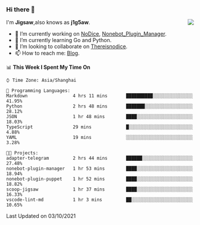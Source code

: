 ### Hi there 👋

<a href="#">
  <img align="right" src="https://github-readme-stats.vercel.app/api?username=j1g5awi&count_private=true&show_icons=true&title_color=80070B&text_color=B3B3B3&bg_color=212121&icon_color=80070B" />
</a>

I'm **Jigsaw**,also knows as **j1g5aw**.

- 🔭 I’m currently working on [NoDice](https://github.com/thereisnodice/nodice2), [Nonebot_Plugin_Manager](https://github.com/Jigsaw111/nonebot_plugin_manager).
- 🌱 I’m currently learning Go and Python.
- 👯 I’m looking to collaborate on [Thereisnodice](https://github.com/thereisnodice).
- 📫 How to reach me: [Blog](https://blog.maddestroyer.xyz/).

<!--START_SECTION:waka-->
📊 **This Week I Spent My Time On** 

```text
⌚︎ Time Zone: Asia/Shanghai

💬 Programming Languages: 
Markdown                 4 hrs 11 mins       ██████████░░░░░░░░░░░░░░░   41.95% 
Python                   2 hrs 48 mins       ███████░░░░░░░░░░░░░░░░░░   28.12% 
JSON                     1 hr 48 mins        ████░░░░░░░░░░░░░░░░░░░░░   18.03% 
TypeScript               29 mins             █░░░░░░░░░░░░░░░░░░░░░░░░   4.88% 
YAML                     19 mins             ░░░░░░░░░░░░░░░░░░░░░░░░░   3.28%

🐱‍💻 Projects: 
adapter-telegram         2 hrs 44 mins       ██████░░░░░░░░░░░░░░░░░░░   27.48% 
nonebot-plugin-manager   1 hr 53 mins        ████░░░░░░░░░░░░░░░░░░░░░   18.94% 
nonebot-plugin-puppet    1 hr 52 mins        ████░░░░░░░░░░░░░░░░░░░░░   18.82% 
scoop-jigsaw             1 hr 37 mins        ████░░░░░░░░░░░░░░░░░░░░░   16.33% 
vscode-lint-md           1 hr 3 mins         ██░░░░░░░░░░░░░░░░░░░░░░░   10.65%

```


 Last Updated on 03/10/2021
<!--END_SECTION:waka-->
